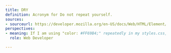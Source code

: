 ```yaml
---
title: DRY
definition: Acronym for Do not repeat yourself.
sources: 
- sourceurl: https://developer.mozilla.org/en-US/docs/Web/HTML/Element/div
perspectives:
- meaning: If I am using "color: #FF69B4;" repeatedly in my styles.css, I may create a variable instead "--favpink: #FF69B4;" and use that repeatedly to make the file more DRY.
  role: Web Developer

---
```

